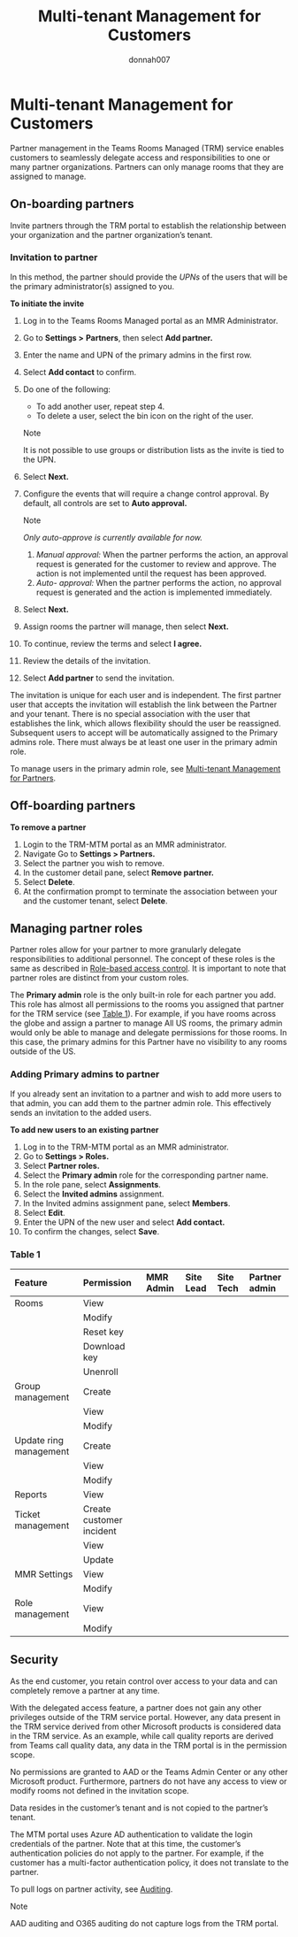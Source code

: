 ﻿---
title: Multi-tenant Management for Customers
author: donnah007
ms.author: v-donnahill
manager: serdars
ms.reviewer: dstrome 
ms.topic: article
ms.tgt.pltfrm: cloud
ms.service: msteams
audience: Admin
ms.collection: 
  - M365-collaboration
  - m365initiative-meetings
appliesto: 
  - Microsoft Teams
ms.localizationpriority: medium
search.appverid: MET150
description: Mult-tenant management for customers.
f1keywords: 
---

# Multi-tenant Management for Customers


Partner management in the Teams Rooms Managed (TRM) service enables customers to seamlessly delegate access and responsibilities to one or many partner organizations. Partners can only manage rooms that they are assigned to manage. 

## On-boarding partners
   Invite partners through the TRM portal to establish the relationship between your organization and the partner organization’s tenant. 

### Invitation to partner

   In this method, the partner should provide the *UPNs* of the users that will be the primary administrator(s) assigned to you. 

**To initiate the invite** 

1. Log in to the Teams Rooms Managed portal as an MMR Administrator.
1. Go to **Settings >** **Partners**, then select **Add partner.**
1. Enter the name and UPN of the primary admins in the first row.
1. Select **Add contact** to confirm.
1. Do one of the following:
   - To add another user, repeat step 4.
   - To delete a user, select the bin icon on the right of the user.

    > [!NOTE]
    > It is not possible to use groups or distribution lists as the invite is tied to the UPN.

1. Select **Next.**
1. Configure the events that will require a change control approval. By default, all controls are set to **Auto approval.**

   > [!NOTE]
   > *Only auto-approve is currently available for now.*    
     >  1.  *Manual approval:* When the partner performs the action, an approval request is generated for the customer to review and approve. The action is not implemented until the  request has been approved.
    >  1. *Auto- approval:* When the partner performs the action, no approval request is generated and the action is implemented immediately.
     
1. Select **Next.**
1. Assign rooms the partner will manage, then select **Next.**
1. To continue, review the terms and select **I agree.**
1. Review the details of the invitation.
1. Select **Add partner** to send the invitation.

The invitation is unique for each user and is independent. The first partner user that accepts the invitation will establish the link between the Partner and your tenant. There is no special association with the user that establishes the link, which allows flexibility should the user be reassigned. Subsequent users to accept will be automatically assigned to the Primary admins role. There must always be at least one user in the primary admin role.

To manage users in the primary admin role, see [Multi-tenant Management for Partners](multi-tenant-management-partner.md).


## Off-boarding partners

**To remove a partner**

1. Login to the TRM-MTM portal as an MMR administrator.
1. Navigate Go to **Settings > Partners.**
1. Select the partner you wish to remove.
1. In the customer detail pane, select **Remove partner.**
1. Select **Delete**. 
1. At the confirmation prompt to terminate the association between your and the customer tenant, select **Delete**.

## Managing partner roles

Partner roles allow for your partner to more granularly delegate responsibilities to additional personnel. The concept of these roles is the same as described in [Role-based access control](microsoft-teams-rooms-premium-rbac.md). It is important to note that partner roles are distinct from your custom roles. 

The **Primary admin** role is the only built-in role for each partner you add. This role has almost all permissions to the rooms you assigned that partner for the TRM service (see [Table 1](#table-1)). For example, if you have rooms across the globe and assign a partner to manage All US rooms, the primary admin would only be able to manage and delegate permissions for those rooms. In this case, the primary admins for this Partner have no visibility to any rooms outside of the US. 

### Adding Primary admins to partner

If you already sent an invitation to a partner and wish to add more users to that admin, you can add them to the partner admin role. This effectively sends an invitation to the added users.

**To add new users to an existing partner**

1. Log in to the TRM-MTM portal as an MMR administrator.
1. Go to **Settings > Roles.**
1. Select  **Partner roles.** 
1. Select the **Primary admin** role for the corresponding partner name.
1. In the role pane, select **Assignments**.
1. Select the **Invited admins** assignment. 
1. In the Invited admins assignment pane, select **Members**.
1. Select **Edit**.
1. Enter the UPN of the new user and select **Add contact.**
1. To confirm the changes, select **Save**.

<!--To remove users for an existing partner~~

1. ~~Login to the TRM-MTM portal as a MMR administrator~~
1. ~~Navigate to **Settings > Roles**~~
1. ~~Select the **Partner roles** tab~~
1. ~~Select the **Primary admin** role for the corresponding Partner name~~
1. ~~In the role pane, select the **Assignments** tab~~
1. ~~Select the **Invited admins** assignment~~ 
1. ~~In the Invited admins assignment pane, select the **Members** tab~~
1. ~~Select the **Edit** icon~~
1. ~~Enter the UPN of the new user and select **Add contact**~~
1. ~~Click **Save** to confirm the changes-->




### Table 1

|Feature|Permission|**MMR Admin**|**Site Lead**|**Site Tech**|**Partner admin**|
| :- | :- | :- | :- | :- | :- |
|Rooms|View|||||
||Modify|||||
||Reset key|||||
||Download key|||||
||Unenroll|||||
|Group management|Create |||||
||View|||||
||Modify|||||
|Update ring management|Create |||||
||View|||||
||Modify|||||
|Reports|View|||||
|Ticket management|Create customer incident|||||
||View|||||
||Update|||||
|MMR Settings|View|||||
||Modify|||||
|Role management|View |||||
||Modify|||||





## Security

As the end customer, you retain control over access to your data and can completely remove a partner at any time. 

With the delegated access feature, a partner does not gain any other privileges outside of the TRM service portal. However, any data present in the TRM service derived from other Microsoft products is considered data in the TRM service. As an example, while call quality reports are derived from Teams call quality data, any data in the TRM portal is in the permission scope. 

No permissions are granted to AAD or the Teams Admin Center or any other Microsoft product. Furthermore, partners do not have any access to view or modify rooms not defined in the invitation scope. 

Data resides in the customer’s tenant and is not copied to the partner’s tenant. 

The MTM portal uses Azure AD authentication to validate the login credentials of the partner. Note that at this time, the customer’s authentication policies do not apply to the partner. For example, if the customer has a multi-factor authentication policy, it does not translate to the partner. 

To pull logs on partner activity, see [Auditing](multi-tenant-auditing.md). 

> [!NOTE]
> AAD auditing and O365 auditing do not capture logs from the TRM portal. 
